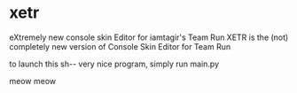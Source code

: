 # xetr
eXtremely new console skin Editor for iamtagir's Team Run
XETR is the (not) completely new version of Console Skin Editor for Team Run

to launch this sh-- very nice program, simply run main.py

meow meow
